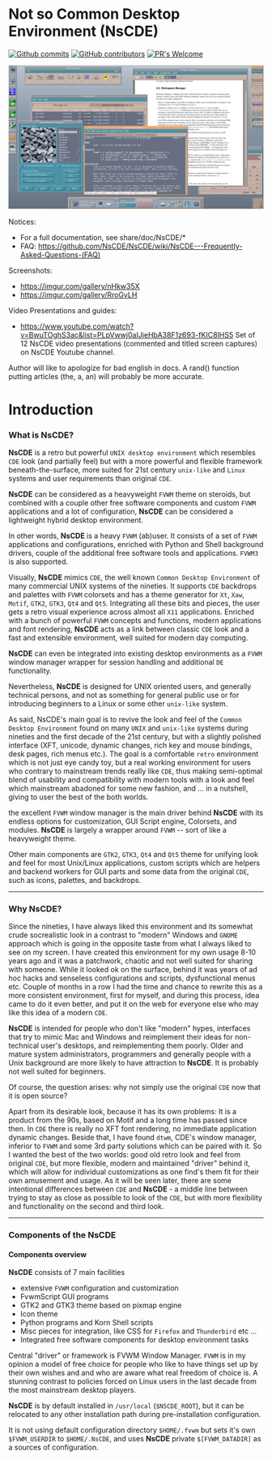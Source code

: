 # **Not so Common Desktop Environment (NsCDE)**

[![Github commits](https://img.shields.io/github/last-commit/NsCDE/NsCDE)](https://github.com/NsCDE/NsCDE/commits/master)
[![GitHub contributors](https://img.shields.io/github/contributors/NsCDE/NsCDE)](https://github.com/NsCDE/NsCDE/graphs/contributors)
[![PR's Welcome](https://img.shields.io/badge/PRs-welcome-brightgreen.svg?style=flat)](https://github.com/NsCDE/NsCDE/pull/new)

![ScreenShot](NsCDE.png)

Notices:
- For a full documentation, see share/doc/NsCDE/*
- FAQ: https://github.com/NsCDE/NsCDE/wiki/NsCDE---Frequently-Asked-Questions-(FAQ)

Screenshots:
- https://imgur.com/gallery/nHkw35X
- https://imgur.com/gallery/RroGvLH

Video Presentations and guides:
- https://www.youtube.com/watch?v=BwuTOghS3ac&list=PLpVwwj0aIJjeHbA38F1z693-fKIC8IHS5
Set of 12 NsCDE video presentations (commented and titled screen captures) on
NsCDE Youtube channel.

Author will like to apologize for bad english in docs. A rand() function putting
articles (the, a, an) will probably be more accurate.

# **Introduction**

### What is **NsCDE**?

   **NsCDE** is a retro but powerful `UNIX desktop environment` which
   resembles `CDE` look (and partially feel) but with a more powerful
   and flexible framework beneath-the-surface, more suited for 21st
   century `unix-like` and `Linux` systems and user requirements than
   original `CDE`.

   **NsCDE** can be considered as a heavyweight `FVWM`
   theme on steroids, but combined with a couple other free software
   components and custom `FVWM` applications and a lot of configuration,
   **NsCDE** can be considered a lightweight hybrid desktop environment.

   In other words, **NsCDE** is a heavy `FVWM` (ab)user. It consists of a
   set of `FVWM` applications and configurations, enriched with Python
   and Shell background drivers, couple of the additional free software
   tools and applications. `FVWM3` is also supported.

   Visually, **NsCDE** mimics `CDE`, the well known `Common Desktop Environment`
   of many commercial UNIX systems of the nineties. It supports `CDE` backdrops
   and palettes with `FVWM` colorsets and has a theme generator for `Xt`, `Xaw`,
   `Motif`, `GTK2`, `GTK3`, `Qt4` and `Qt5`. Integrating all these bits and 
   pieces, the user gets a retro visual experience across almost all `X11` 
   applications. Enriched with a bunch of powerful `FVWM` concepts and functions,
   modern applications and font rendering, **NsCDE** acts as a link between
   classic `CDE` look and a fast and extensible environment, well suited for 
   modern day computing.

   **NsCDE** can even be integrated into existing desktop environments as a
   `FVWM` window manager wrapper for session handling and additional `DE`
   functionality.

   Nevertheless, **NsCDE** is designed for UNIX oriented users, and
   generally technical persons, and not as something for general public
   use or for introducing beginners to a Linux or some other `unix-like`
   system.

   As said, NsCDE's main goal is to revive the look and feel of the `Common 
   Desktop Environment` found on many `UNIX` and `unix-like` systems during 
   nineties and the first decade of the 21st century, but with a slightly 
   polished interface (XFT, unicode, dynamic changes, rich key and mouse 
   bindings, desk pages, rich menus etc.). The goal is a comfortable `retro` 
   environment which is not just eye candy toy, but a real working environment 
   for users who contrary to mainstream trends really like `CDE`, thus making
   semi-optimal blend of usability and compatibility with modern tools with
   a look and feel which mainstream abadoned for some new fashion, and ... in a
   nutshell, giving to user the best of the both worlds.

   the excellent `FVWM` window manager is the main driver behind **NsCDE** with its
   endless options for customization, GUI Script engine, Colorsets, and
   modules. **NsCDE** is largely a wrapper around `FVWM` -- sort of like a
   heavyweight theme.

   Other main components are `GTK2`, `GTK3`, `Qt4` and `Qt5` theme for unifying 
   look and feel for most Unix/Linux applications, custom scripts which are
   helpers and backend workers for GUI parts and some data from the original
   `CDE`, such as icons, palettes, and backdrops.

   --------------------------------------------------------------------------

### Why **NsCDE**?

   Since the nineties, I have always liked this environment and its somewhat
   crude socrealistic look in a contrast to "modern" Windows and `GNOME`
   approach which is going in the opposite taste from what I always liked to
   see on my screen. I have created this environment for my own usage 8-10
   years ago and it was a patchwork, chaotic and not well suited for sharing
   with someone. While it looked ok on the surface, behind it was years of
   ad hoc hacks and senseless configurations and scripts, dysfunctional menus
   etc. Couple of months in a row I had the time and chance to rewrite this as
   a more consistent environment, first for myself, and during this process,
   idea came to do it even better, and put it on the web for everyone else who
   may like this idea of a modern `CDE`.

   **NsCDE** is intended for people who don't like "modern" hypes,
   interfaces that try to mimic Mac and Windows and reimplement their
   ideas for non-technical user's desktops, and reimplementing them poorly.
   Older and mature system administrators, programmers and generally people
   with a Unix background are more likely to have attraction to **NsCDE**. It
   is probably not well suited for beginners.

   Of course, the question arises: why not simply use the original `CDE` now
   that it is open source?

   Apart from its desirable look, because it has its own problems: It is a
   product from the 90s, based on Motif and a long time has passed since then. In
   `CDE` there is really no XFT font rendering, no immediate application
   dynamic changes. Beside that, I have found `dtwm`, CDE's window manager,
   inferior to `FVWM` and some 3rd party solutions which can be paired with it.
   So I wanted the best of the two worlds: good old retro look and feel from
   original `CDE`, but more flexible, modern and maintained "driver" behind it,
   which will allow for individual customizations as one find's them fit for
   their own amusement and usage. As it will be seen later, there are some
   intentional differences between `CDE` and **NsCDE** - a middle line between
   trying to stay as close as possible to look of the `CDE`, but with more
   flexibility and functionality on the second and third look.

   --------------------------------------------------------------------------

### Components of the **NsCDE**

#### Components overview

   **NsCDE** consists of 7 main facilities

   * extensive `FVWM` configuration and customization
   * FvwmScript GUI programs
   * GTK2 and GTK3 theme based on pixmap engine
   * Icon theme
   * Python programs and Korn Shell scripts
   * Misc pieces for integration, like CSS for `Firefox` and `Thunderbird` etc ...
   * Integrated free software components for desktop environment tasks

   Central "driver" or framework is FVWM Window Manager. `FVWM` is in my opinion
   a model of free choice for people who like to have things set up by their own
   wishes and and who are aware what real freedom of choice is. A stunning
   contrast to policies forced on Linux users in the last decade from the
   most mainstream desktop players.

   **NsCDE** is by default installed in `/usr/local` (`$NSCDE_ROOT`), but it can
   be relocated to any other installation path during pre-installation
   configuration.

   It is not using default configuration directory `$HOME/.fvwm` but sets it's
   own `$FVWM_USERDIR` to `$HOME/.NsCDE`, and uses **NsCDE** private
   `$[FVWM_DATADIR]` as a sources of configuration.

